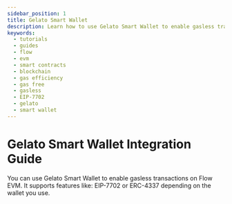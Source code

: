 ```yaml
---
sidebar_position: 1
title: Gelato Smart Wallet
description: Learn how to use Gelato Smart Wallet to enable gasless transactions on Flow EVM.
keywords:
  - tutorials
  - guides
  - flow
  - evm
  - smart contracts
  - blockchain
  - gas efficiency
  - gas free
  - gasless
  - EIP-7702
  - gelato
  - smart wallet
---
```


# Gelato Smart Wallet Integration Guide

You can use Gelato Smart Wallet to enable gasless transactions on Flow EVM. It supports features like: EIP-7702 or ERC-4337 depending on the wallet you use.
